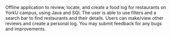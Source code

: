 Offline application to review, locate, and create a food log for restaurants on YorkU campus, using Java and SQl. The user is able to use filters and a search bar to find restaurants and their details. Users can make/view other reviews and create a personal log. You may submit feedback for any bugs and improvements.
